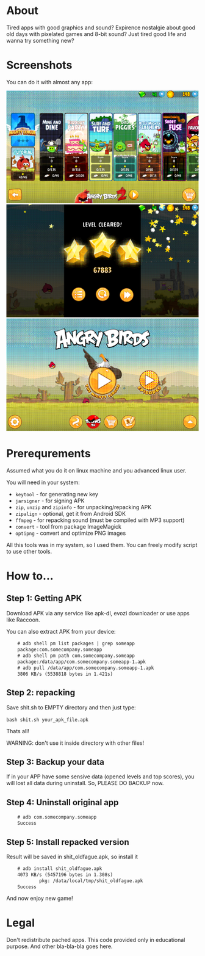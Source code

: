 # About

Tired apps with good graphics and sound? Expirence nostalgie about good old days with pixelated games and 8-bit sound? Just tired good life and wanna try something new?

# Screenshots

You can do it with almost any app:

![a](1.png)
![a](2.png)
![a](3.png)

# Prerequrements

Assumed what you do it on linux machine and you advanced linux user.

You will need in your system:

* `keytool` - for generating new key
* `jarsigner` - for signing APK
* `zip`, `unzip` and `zipinfo` - for unpacking/repacking APK
* `zipalign` - optional, get it from Android SDK
* `ffmpeg` - for repacking sound (must be compiled with MP3 support)
* `convert` - tool from package ImageMagick
* `optipng` - convert and optimize PNG images

All this tools was in my system, so I used them. You can freely modify script to use other tools.

# How to...

## Step 1: Getting APK

Download APK via any service like apk-dl, evozi downloader or use apps like Raccoon.

You can also extract APK from your device:

        # adb shell pm list packages | grep someapp
        package:com.somecompany.someapp
        # adb shell pm path com.somecompany.someapp
        package:/data/app/com.somecompany.someapp-1.apk
        # adb pull /data/app/com.somecompany.someapp-1.apk
        3806 KB/s (5538818 bytes in 1.421s)

## Step 2: repacking

Save shit.sh to EMPTY directory and then just type:

`bash shit.sh your_apk_file.apk`

Thats all!

WARNING: don't use it inside directory with other files!

## Step 3: Backup your data

If in your APP have some sensive data (opened levels and top scores), you will lost all data during uninstall. So, PLEASE DO BACKUP now.

## Step 4: Uninstall original app

        # adb com.somecompany.someapp
        Success

## Step 5: Install repacked version

Result will be saved in shit_oldfague.apk, so install it

        # adb install shit_oldfague.apk
        4073 KB/s (5457196 bytes in 1.308s)
                pkg: /data/local/tmp/shit_oldfague.apk
        Success

And now enjoy new game!

# Legal

Don't redistribute pached apps. This code provided only in educational purpose. And other bla-bla-bla goes here.


